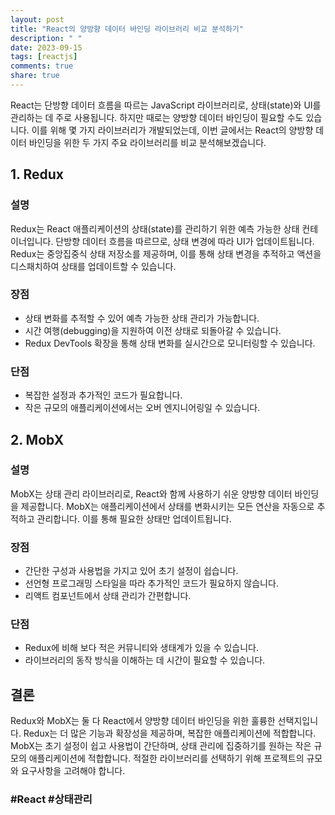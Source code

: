 ```yaml
---
layout: post
title: "React의 양방향 데이터 바인딩 라이브러리 비교 분석하기"
description: " "
date: 2023-09-15
tags: [reactjs]
comments: true
share: true
---
```


React는 단방향 데이터 흐름을 따르는 JavaScript 라이브러리로, 상태(state)와 UI를 관리하는 데 주로 사용됩니다. 하지만 때로는 양방향 데이터 바인딩이 필요할 수도 있습니다. 이를 위해 몇 가지 라이브러리가 개발되었는데, 이번 글에서는 React의 양방향 데이터 바인딩을 위한 두 가지 주요 라이브러리를 비교 분석해보겠습니다.

## 1. Redux

### 설명
Redux는 React 애플리케이션의 상태(state)를 관리하기 위한 예측 가능한 상태 컨테이너입니다. 단방향 데이터 흐름을 따르므로, 상태 변경에 따라 UI가 업데이트됩니다. Redux는 중앙집중식 상태 저장소를 제공하며, 이를 통해 상태 변경을 추적하고 액션을 디스패치하여 상태를 업데이트할 수 있습니다.

### 장점
- 상태 변화를 추적할 수 있어 예측 가능한 상태 관리가 가능합니다.
- 시간 여행(debugging)을 지원하여 이전 상태로 되돌아갈 수 있습니다.
- Redux DevTools 확장을 통해 상태 변화를 실시간으로 모니터링할 수 있습니다.

### 단점
- 복잡한 설정과 추가적인 코드가 필요합니다.
- 작은 규모의 애플리케이션에서는 오버 엔지니어링일 수 있습니다.

## 2. MobX

### 설명
MobX는 상태 관리 라이브러리로, React와 함께 사용하기 쉬운 양방향 데이터 바인딩을 제공합니다. MobX는 애플리케이션에서 상태를 변화시키는 모든 연산을 자동으로 추적하고 관리합니다. 이를 통해 필요한 상태만 업데이트됩니다.

### 장점
- 간단한 구성과 사용법을 가지고 있어 초기 설정이 쉽습니다.
- 선언형 프로그래밍 스타일을 따라 추가적인 코드가 필요하지 않습니다.
- 리액트 컴포넌트에서 상태 관리가 간편합니다.

### 단점
- Redux에 비해 보다 적은 커뮤니티와 생태계가 있을 수 있습니다.
- 라이브러리의 동작 방식을 이해하는 데 시간이 필요할 수 있습니다.

## 결론
Redux와 MobX는 둘 다 React에서 양방향 데이터 바인딩을 위한 훌륭한 선택지입니다. Redux는 더 많은 기능과 확장성을 제공하며, 복잡한 애플리케이션에 적합합니다. MobX는 초기 설정이 쉽고 사용법이 간단하며, 상태 관리에 집중하기를 원하는 작은 규모의 애플리케이션에 적합합니다. 적절한 라이브러리를 선택하기 위해 프로젝트의 규모와 요구사항을 고려해야 합니다.

### #React #상태관리